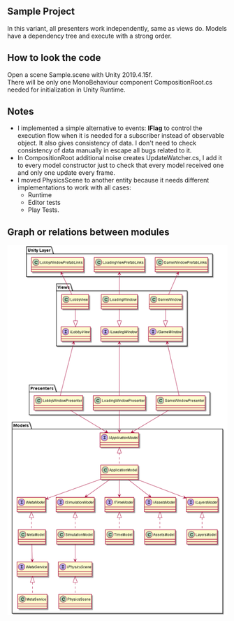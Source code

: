 <h2> Sample Project </h2>

In this variant, all presenters work independently, same as views do.
Models have a dependency tree and execute with a strong order.

<h2> How to look the code </h2>
Open a scene Sample.scene with Unity 2019.4.15f.<br>
There will be only one MonoBehaviour component CompositionRoot.cs needed for initialization in Unity Runtime.

<h2> Notes </h2>

- I implemented a simple alternative to events: <b>IFlag</b> to control the execution flow when it is needed for a subscriber instead of observable object. It also gives consistency of data. I don't need to check consistency of data manually in escape all bugs related to it.
- In CompositionRoot additional noise creates UpdateWatcher.cs, I add it to every model constructor just to check that every model received one and only one update every frame. 
- I moved PhysicsScene to another entity because it needs different implementations to work with all cases:
    - Runtime
    - Editor tests
    - Play Tests.

<h2> Graph or relations between modules </h2>

![image info](./Graphs/AppGraph.png)
